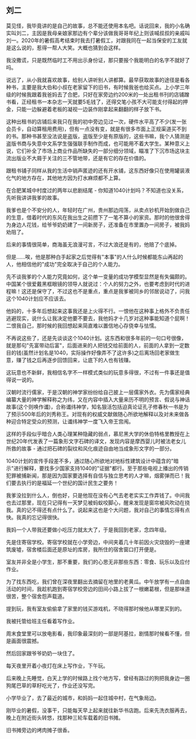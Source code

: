 ## 刘二

莫见怪，我毕竟讲的是自己的故事，总不能还使用本名吧。话说回来，我的小名确实叫刘二，主因是我母亲娘家那边有个辈分该做我哥哥年纪上则该喊叔叔的亲戚叫刘一。2020年的暑假高考结束时我去打暑假工，对跟我同在一起当保安的工友就是这么说的，惹得一帮人大笑。大概也猜到会这样。

我没撒谎，只是既然临时工不用出示身份证，那只要报个我能明白的名字不就好了吗。

说远了，从小我就喜欢故事，给别人讲听别人讲都算。最早获取故事的途径是看各种书，主要是我大伯和小叔在老家留下的旧书，有时候我爸也给买点。上小学三年级的时候我跟着我爸妈去了合肥，只好在家旁边约200米的一处出租书刊的店铺蹭书看，正经租书一本杂志一天就要5毛钱了，还得交笔小孩不大可能支付得起的押金，只能一边躲避着老板的凝视一边装作刚拿起来翻翻的样子放下书。

这种出租书的店铺后来我只在我的初中旁边见过一次，硬件水平高了不少(发一张会员卡，自动算租用费用)，但有一点没有变，就是有很多市面上正规渠道买不到的书。那种书甚至没法说是盗版，盗版至少是有原版的，这些书嘛，我个人猜测是盗版书商与失意中文系学生强强联手制作而成，也可能用不着大学生。某种意义上说，它们补全了市场上商业作品所缺失的一部分细分领域，瞄准了下沉市场这块主流出版业不大屑于关注的三不管地带，还是有它的存在价值的。

跟租书铺子同样从我的生活中销声匿迹的还有开水铺，这东西好像只在使用罐装液化气的地方存在，其他地方因为打水麻烦都不上算。

在合肥某城中村度过的两年以悲剧结尾 - 你知道1040计划吗？不知道也没关系，先听我讲讲我爹的故事。

我爹也是个不安分的人，年轻时在广州，贵州那边闯荡，从卖点钞机开始到做自己的生意，借着时代的东风在我出生之前攒下了一笔不算小的家资。那时的他很舍得为身边人花钱，给爷爷奶奶建了一间新房子，还准备在市里置办一间房子，被我妈劝阻了。

后来的事情很简单，商海虽无浪漫可言，不过大浪还是有的，他赔了个底掉。

但是......唉，他是那种白手起家之后觉得有"本事"的人什么时候都能东山再起的人，他相信他的"成功"完全取决于自己的个人能力。

先不谈我爹的个人能力究竟如何，这个单一变量的成功学模型显然是有失偏颇的。中国某个很爱戴黑框眼镜的领导人就说过：个人的努力之外，也要考虑到时代的进程嘛！这还是保守了，不过这也不是重点，重点是我爹被同乡的邻居说动了，问我这个1040计划应不应该去。

他妈的，十多年后想起来这事我还是上火得不行。一恨他在这种事上格外不负责任逃避现实，说什么让我决定他要不要去，我他妈才十几岁对这种事能知道个屁啊！二恨我自己，那时候的我回想起来简直难以置信地心存侥幸与怯懦。

不再说这些了，还是先谈谈这个1040计划。这东西和很多年前的一句口号很像，就是那句"先富带动后富"，后面进来的人把钱交给前面的人，前面的人拿到一定数目的钱(虽然计划名是1040，实际操作好像弄不了这许多)之后离场回老家做生意，赚了钱之后再逐步回馈回来，让底下的人也有钱赚。

这玩意也不新鲜，我相信名字不一样模式类似的玩意多得很，不过有一件事还是值得说一说的。

汉朝时流行儒家，于是汉朝的神学家纷纷给自己披上一层儒家外衣。先为儒家经典编纂大量的神学解释称之为纬，又在内容中插入大量来历不明的预言、假说与神话故事(这个则唤作谶)，合称谶纬神学，知名狠活包括迫真论证孔子修春秋一书是为了预示500年后的刘秀称王。对现有的权威文献做随心所欲地解释以及对未来做各种迎合特定受众的预测，让谶纬神学一度飞入帝王宫闱。

这样的手段似乎暗合人类心理某种隐藏的弱点，慕尼黑大学的休伯特格里教授在上世纪20年代发表了一篇象形文字石碑的译文，发现内容是摩西婴儿时被法老女儿所救的故事 - 通过把石碑的裂纹和风化痕迹自由地当成象形文字的一部分。

1040计划的宣传手段差不多，通过随心所欲地对地标性建筑设计中蕴含的"暗示"进行解释，要找多少国家支持1040的"证据"都行。至于那些电视上播出的传销犯罪被捕新闻，那是因为国家要选择有自信与独立思考的人才嘛，烟雾弹而已！我们要去执行的是福延一个世纪的国计民生之要务！

我爹没拉到什么人，倒也好，只是他现在没有心气去老老实实工作弄钱了。中间我也去过那里，现在只记得有一天梦见被蚂蚁咬脚心，醒来发现是窗帘被风吹动在挠我。真的记不得还有点什么了。说起来这也是个大问题，我对自己的事情忘得有点快。我真的忘记得很快。

我妈一个人带我还要做小吃压力就太大了，于是我回到老家，念四年级。

先是住寄宿学校。寄宿学校就在小学旁边，中间夹着几十年前因火灾烧毁的一座建筑废墟，宿舍楼后面还是原址的库房，我所住的宿舍窗口打开便是。

室友并非全是小学生，那不重要，我们的心思无非那些东西：零食、玩乐以及应付作业。

为了找东西吃，我们曾在深夜里翻出去摘留在地里的老黄瓜。中午放学有一点自由活动的时间，我趁机跑到寄宿学校旁边的田间小路上拔了一根嫩葛根，但是那味道很苦，整个宿舍怨声载道。

提到玩，我有室友偷偷拿了家里的钱买游戏机，不晓得那时候他从哪里买到的。

我被托管给班主任看着写作业。

周末食堂里可以放电影看，我印象最深刻的一部是阿基拉，剧情那时候看不懂，但是画面很震撼。

然后回家跟爷爷奶奶一块住了。

每天夜里开着小夜灯在床上写作业，下午玩。

后来晚上先睡觉，白天上学的时候路上找个地方写，曾经有路过的狗把我身边一圈狗尾巴草的草籽吃光了，作业还没写完。

小学毕业了，去了最近的城市，和妈妈一起住城中村，在气象局边。

刚毕业的暑假，没事干，只能每天早上起来就往新华书店跑。后来先洗衣服再去，晚上在附近街头转悠，找那种三轮车载着的旧书摊。

旧书摊旁边的烤肉摊子很香。
